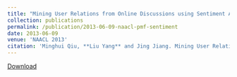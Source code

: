 ```yaml
---
title: "Mining User Relations from Online Discussions using Sentiment Analysis and Probabilistic Matrix Factorization"
collection: publications
permalink: /publication/2013-06-09-naacl-pmf-sentiment
date: 2013-06-09
venue: 'NAACL 2013'
citation: 'Minghui Qiu, **Liu Yang** and Jing Jiang. Mining User Relations from Online Discussions using Sentiment Analysis and Probabilistic Matrix Factorization. In Proceedings of the 2013 Conference of North American Chapter of Association for Computational Linguistics: Human Language Technologies (NAACL 2013), Atlanta, GA, USA. June 2013. Long Paper, Acceptance rate=30% (88 out of 293).'
---
```


<a href='http://yangliuy.github.io/files/papers/13-NAACL-PMF.pdf'>Download</a>
